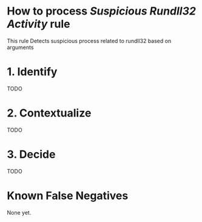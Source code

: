 # How to process *Suspicious Rundll32 Activity* rule
This rule Detects suspicious process related to rundll32 based on arguments

# 1. Identify
TODO

# 2. Contextualize
TODO

# 3. Decide
TODO

# Known False Negatives
None yet.

